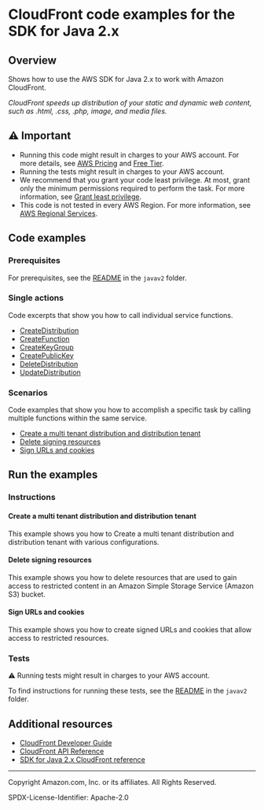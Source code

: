 # CloudFront code examples for the SDK for Java 2.x

## Overview

Shows how to use the AWS SDK for Java 2.x to work with Amazon CloudFront.

<!--custom.overview.start-->
<!--custom.overview.end-->

_CloudFront speeds up distribution of your static and dynamic web content, such as .html, .css, .php, image, and media files._

## ⚠ Important

* Running this code might result in charges to your AWS account. For more details, see [AWS Pricing](https://aws.amazon.com/pricing/) and [Free Tier](https://aws.amazon.com/free/).
* Running the tests might result in charges to your AWS account.
* We recommend that you grant your code least privilege. At most, grant only the minimum permissions required to perform the task. For more information, see [Grant least privilege](https://docs.aws.amazon.com/IAM/latest/UserGuide/best-practices.html#grant-least-privilege).
* This code is not tested in every AWS Region. For more information, see [AWS Regional Services](https://aws.amazon.com/about-aws/global-infrastructure/regional-product-services).

<!--custom.important.start-->
<!--custom.important.end-->

## Code examples

### Prerequisites

For prerequisites, see the [README](../../README.md#Prerequisites) in the `javav2` folder.


<!--custom.prerequisites.start-->
<!--custom.prerequisites.end-->

### Single actions

Code excerpts that show you how to call individual service functions.

- [CreateDistribution](src/main/java/com/example/cloudfront/CreateDistribution.java#L6)
- [CreateFunction](src/main/java/com/example/cloudfront/CreateFunction.java#L6)
- [CreateKeyGroup](src/main/java/com/example/cloudfront/CreateKeyGroup.java#L6)
- [CreatePublicKey](src/main/java/com/example/cloudfront/CreatePublicKey.java#L6)
- [DeleteDistribution](src/main/java/com/example/cloudfront/DeleteDistribution.java#L6)
- [UpdateDistribution](src/main/java/com/example/cloudfront/ModifyDistribution.java#L6)

### Scenarios

Code examples that show you how to accomplish a specific task by calling multiple
functions within the same service.

- [Create a multi tenant distribution and distribution tenant](src/main/java/com/example/cloudfront/CreateMultiTenantDistribution.java)
- [Delete signing resources](src/main/java/com/example/cloudfront/DeleteSigningResources.java)
- [Sign URLs and cookies](src/main/java/com/example/cloudfront/CreateCannedPolicyRequest.java)


<!--custom.examples.start-->
<!--custom.examples.end-->

## Run the examples

### Instructions


<!--custom.instructions.start-->
<!--custom.instructions.end-->



#### Create a multi tenant distribution and distribution tenant

This example shows you how to Create a multi tenant distribution and distribution tenant with various configurations.


<!--custom.scenario_prereqs.cloudfront_CreateSaasResources.start-->
<!--custom.scenario_prereqs.cloudfront_CreateSaasResources.end-->


<!--custom.scenarios.cloudfront_CreateSaasResources.start-->
<!--custom.scenarios.cloudfront_CreateSaasResources.end-->

#### Delete signing resources

This example shows you how to delete resources that are used to gain access to restricted content in an Amazon Simple Storage Service (Amazon S3) bucket.


<!--custom.scenario_prereqs.cloudfront_DeleteSigningResources.start-->
<!--custom.scenario_prereqs.cloudfront_DeleteSigningResources.end-->


<!--custom.scenarios.cloudfront_DeleteSigningResources.start-->
<!--custom.scenarios.cloudfront_DeleteSigningResources.end-->

#### Sign URLs and cookies

This example shows you how to create signed URLs and cookies that allow access to restricted resources.


<!--custom.scenario_prereqs.cloudfront_CloudFrontUtilities.start-->
<!--custom.scenario_prereqs.cloudfront_CloudFrontUtilities.end-->


<!--custom.scenarios.cloudfront_CloudFrontUtilities.start-->
<!--custom.scenarios.cloudfront_CloudFrontUtilities.end-->

### Tests

⚠ Running tests might result in charges to your AWS account.


To find instructions for running these tests, see the [README](../../README.md#Tests)
in the `javav2` folder.



<!--custom.tests.start-->
<!--custom.tests.end-->

## Additional resources

- [CloudFront Developer Guide](https://docs.aws.amazon.com/AmazonCloudFront/latest/DeveloperGuide/Introduction.html)
- [CloudFront API Reference](https://docs.aws.amazon.com/cloudfront/latest/APIReference/Welcome.html)
- [SDK for Java 2.x CloudFront reference](https://sdk.amazonaws.com/java/api/latest/software/amazon/awssdk/services/cloudfront/package-summary.html)

<!--custom.resources.start-->
<!--custom.resources.end-->

---

Copyright Amazon.com, Inc. or its affiliates. All Rights Reserved.

SPDX-License-Identifier: Apache-2.0
